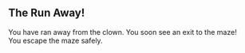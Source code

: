 ## The Run Away!  
You have ran away from the clown. You soon see an exit to the maze!  
You escape the maze safely.  

